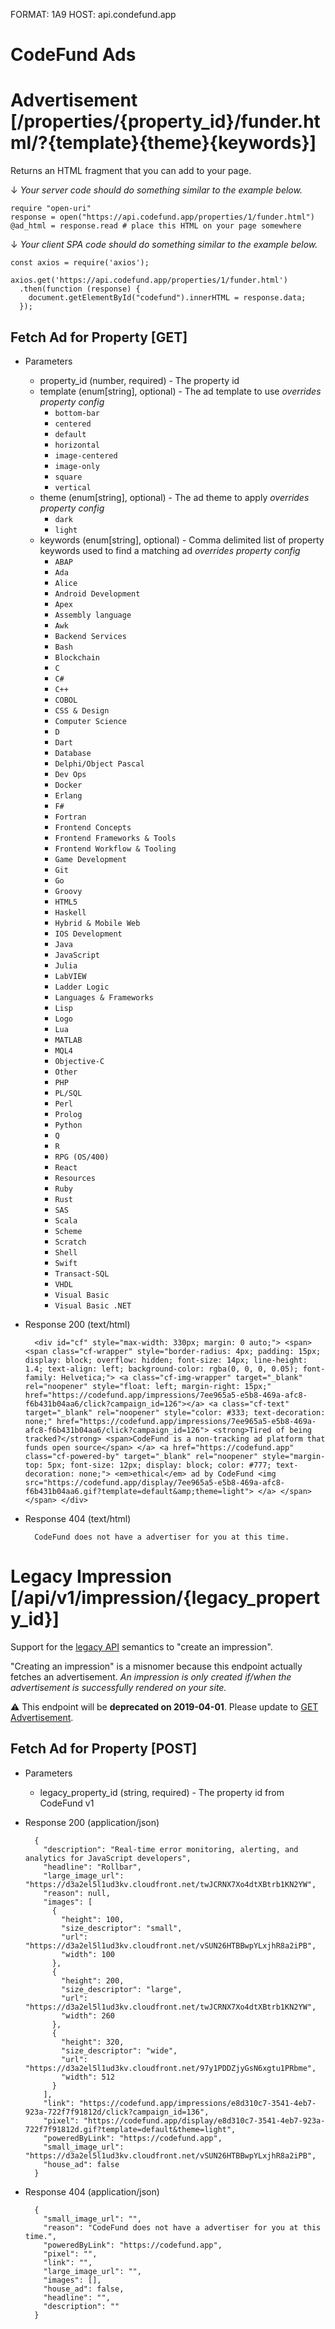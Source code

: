 FORMAT: 1A9
HOST: api.condefund.app

# CodeFund Ads

# Advertisement [/properties/{property_id}/funder.html/?{template}{theme}{keywords}]

Returns an HTML fragment that you can add to your page.

↓ _Your server code should do something similar to the example below._

```
require "open-uri"
response = open("https://api.codefund.app/properties/1/funder.html")
@ad_html = response.read # place this HTML on your page somewhere
```

↓ _Your client SPA code should do something similar to the example below._

```
const axios = require('axios');

axios.get('https://api.codefund.app/properties/1/funder.html')
  .then(function (response) {
    document.getElementById("codefund").innerHTML = response.data;
  });
```

## Fetch Ad for Property [GET]

  + Parameters
    + property_id (number, required) - The property id
    + template (enum[string], optional) - The ad template to use
      _overrides property config_
      + `bottom-bar`
      + `centered`
      + `default`
      + `horizontal`
      + `image-centered`
      + `image-only`
      + `square`
      + `vertical`
    + theme (enum[string], optional) - The ad theme to apply
      _overrides property config_
      + `dark`
      + `light`
    + keywords (enum[string], optional) - Comma delimited list of property keywords used to find a matching ad
      _overrides property config_
      + `ABAP`
      + `Ada`
      + `Alice`
      + `Android Development`
      + `Apex`
      + `Assembly language`
      + `Awk`
      + `Backend Services`
      + `Bash`
      + `Blockchain`
      + `C`
      + `C#`
      + `C++`
      + `COBOL`
      + `CSS & Design`
      + `Computer Science`
      + `D`
      + `Dart`
      + `Database`
      + `Delphi/Object Pascal`
      + `Dev Ops`
      + `Docker`
      + `Erlang`
      + `F#`
      + `Fortran`
      + `Frontend Concepts`
      + `Frontend Frameworks & Tools`
      + `Frontend Workflow & Tooling`
      + `Game Development`
      + `Git`
      + `Go`
      + `Groovy`
      + `HTML5`
      + `Haskell`
      + `Hybrid & Mobile Web`
      + `IOS Development`
      + `Java`
      + `JavaScript`
      + `Julia`
      + `LabVIEW`
      + `Ladder Logic`
      + `Languages & Frameworks`
      + `Lisp`
      + `Logo`
      + `Lua`
      + `MATLAB`
      + `MQL4`
      + `Objective-C`
      + `Other`
      + `PHP`
      + `PL/SQL`
      + `Perl`
      + `Prolog`
      + `Python`
      + `Q`
      + `R`
      + `RPG (OS/400)`
      + `React`
      + `Resources`
      + `Ruby`
      + `Rust`
      + `SAS`
      + `Scala`
      + `Scheme`
      + `Scratch`
      + `Shell`
      + `Swift`
      + `Transact-SQL`
      + `VHDL`
      + `Visual Basic`
      + `Visual Basic .NET`

+ Response 200 (text/html)

        <div id="cf" style="max-width: 330px; margin: 0 auto;"> <span> <span class="cf-wrapper" style="border-radius: 4px; padding: 15px; display: block; overflow: hidden; font-size: 14px; line-height: 1.4; text-align: left; background-color: rgba(0, 0, 0, 0.05); font-family: Helvetica;"> <a class="cf-img-wrapper" target="_blank" rel="noopener" style="float: left; margin-right: 15px;" href="https://codefund.app/impressions/7ee965a5-e5b8-469a-afc8-f6b431b04aa6/click?campaign_id=126"></a> <a class="cf-text" target="_blank" rel="noopener" style="color: #333; text-decoration: none;" href="https://codefund.app/impressions/7ee965a5-e5b8-469a-afc8-f6b431b04aa6/click?campaign_id=126"> <strong>Tired of being tracked?</strong> <span>CodeFund is a non-tracking ad platform that funds open source</span> </a> <a href="https://codefund.app" class="cf-powered-by" target="_blank" rel="noopener" style="margin-top: 5px; font-size: 12px; display: block; color: #777; text-decoration: none;"> <em>ethical</em> ad by CodeFund <img src="https://codefund.app/display/7ee965a5-e5b8-469a-afc8-f6b431b04aa6.gif?template=default&amp;theme=light"> </a> </span> </span> </div>

+ Response 404 (text/html)

        CodeFund does not have a advertiser for you at this time.

# Legacy Impression [/api/v1/impression/{legacy_property_id}]

Support for the [legacy API](https://github.com/gitcoinco/codefund/wiki/API-Documentation) semantics to "create an impression".

"Creating an impression" is a misnomer because this endpoint actually fetches an advertisement.
_An impression is only created if/when the advertisement is successfully rendered on your site._

⚠️ This endpoint will be __deprecated on 2019-04-01__. Please update to [GET Advertisement](https://codefund.docs.apiary.io/#reference/0/advertisement).

## Fetch Ad for Property [POST]

  + Parameters
    + legacy_property_id (string, required) - The property id from CodeFund v1

+ Response 200 (application/json)

        {
          "description": "Real-time error monitoring, alerting, and analytics for JavaScript developers",
          "headline": "Rollbar",
          "large_image_url": "https://d3a2el5l1ud3kv.cloudfront.net/twJCRNX7Xo4dtXBtrb1KN2YW",
          "reason": null,
          "images": [
            {
              "height": 100,
              "size_descriptor": "small",
              "url": "https://d3a2el5l1ud3kv.cloudfront.net/vSUN26HTBBwpYLxjhR8a2iPB",
              "width": 100
            },
            {
              "height": 200,
              "size_descriptor": "large",
              "url": "https://d3a2el5l1ud3kv.cloudfront.net/twJCRNX7Xo4dtXBtrb1KN2YW",
              "width": 260
            },
            {
              "height": 320,
              "size_descriptor": "wide",
              "url": "https://d3a2el5l1ud3kv.cloudfront.net/97y1PDDZjyGsN6xgtu1PRbme",
              "width": 512
            }
          ],
          "link": "https://codefund.app/impressions/e8d310c7-3541-4eb7-923a-722f7f91812d/click?campaign_id=136",
          "pixel": "https://codefund.app/display/e8d310c7-3541-4eb7-923a-722f7f91812d.gif?template=default&theme=light",
          "poweredByLink": "https://codefund.app",
          "small_image_url": "https://d3a2el5l1ud3kv.cloudfront.net/vSUN26HTBBwpYLxjhR8a2iPB",
          "house_ad": false
        }

+ Response 404 (application/json)

        {
          "small_image_url": "",
          "reason": "CodeFund does not have a advertiser for you at this time.",
          "poweredByLink": "https://codefund.app",
          "pixel": "",
          "link": "",
          "large_image_url": "",
          "images": [],
          "house_ad": false,
          "headline": "",
          "description": ""
        }
